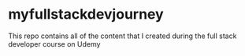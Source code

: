 # myfullstackdevjourney
This repo contains all of the content that I created during the full stack developer course on Udemy
